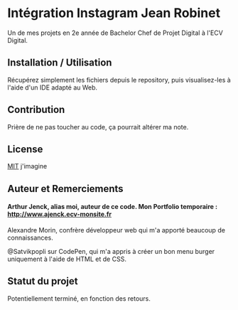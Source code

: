 # Intégration Instagram Jean Robinet

Un de mes projets en 2e année de Bachelor Chef de Projet Digital à l'ECV Digital.

## Installation / Utilisation

Récupérez simplement les fichiers depuis le repository, puis visualisez-les à l'aide d'un IDE adapté au Web.


## Contribution

Prière de ne pas toucher au code, ça pourrait altérer ma note.

## License

[MIT](https://choosealicense.com/licenses/mit/) j'imagine

## Auteur et Remerciements

#### Arthur Jenck, alias moi, auteur de ce code. Mon Portfolio temporaire : http://www.ajenck.ecv-monsite.fr

Alexandre Morin, confrère développeur web qui m'a apporté beaucoup de connaissances.

@Satvikpopli sur CodePen, qui m'a appris à créer un bon menu burger uniquement à l'aide de HTML et de CSS.

## Statut du projet

Potentiellement terminé, en fonction des retours.